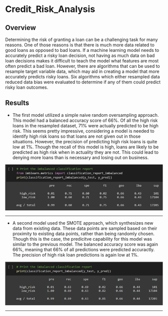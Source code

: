# Credit_Risk_Analysis

## Overview
Determining the risk of granting a loan can be a challenging task for many reasons.  One of those reasons is that there is much more data related to good loans as opposed to bad loans.  If a machine learning model needs to accurately predict a risky loan decision, not having as much data on bad loan decisions makes it difficult to teach the model what features are most often predict a bad loan.  However, there are algorithms that can be used to resample target variable data, which may aid in creating a model that more accurately predicts risky loans.  Six algorithms which either resampled data reduced data bias were evaluated to determine if any of them could predict risky loan outcomes.

## Results
* The first model utilized a simple naive random oversampling approach. This model had a balanced accuracy score of 66%.  Of all the high risk loans in the resampled dataset, 71% were actually predicted to be high risk.  This seems pretty impressive, considering a model is needed to identify high risk loans so that loans are not given out in those situations.  However, the precision of predicting high risk loans is quite low at 1%.  Though the recall of this model is high, loans are likely to be predicted as high risk when in actuality they are not.  This could lead to denying more loans than is necessary and losing out on business.

![n_oversample](https://github.com/Mots94/Credit_Risk_Analysis/blob/main/Images/naive_resample.png)

---
* A second model used the SMOTE approach, which synthesizes new data from existing data.  These data points are sampled based on their proximity to existing data points, rather than being randomly chosen.  Though this is the case, the predicitve capability for this model was similar to the previous model.  The balanced accuracy score was again 66%, meaning that 66% of all predictions were predicted accuractly.  The precision of high risk loan predictions is again low at 1%.

![SMOTE](https://github.com/Mots94/Credit_Risk_Analysis/blob/main/Images/SMOTE_oversample.png)

---

